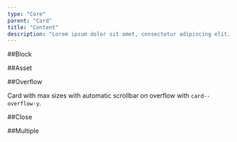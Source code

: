 ```yaml
---
type: "Core"
parent: "Card"
title: "Content"
description: "Lorem ipsum dolor sit amet, consectetur adipiscing elit. Nunc tempus laoreet leo sit amet iaculis."
---
```


##Block

<demo>
  <demovanilla src="inline/core/card/block">
  </demovanilla>
</demo>

##Asset

<demo>
  <demovanilla src="inline/core/card/image">
  </demovanilla>
</demo>

##Overflow

Card with max sizes with automatic scrollbar on overflow with `card--overflow-y`.

<demo>
  <demovanilla src="inline/core/card/overflow-y">
  </demovanilla>
</demo>

##Close

<demo>
  <demovanilla src="inline/core/card/close">
  </demovanilla>
</demo>

##Multiple

<demo>
  <demovanilla src="inline/core/card/multiple">
  </demovanilla>
</demo>
